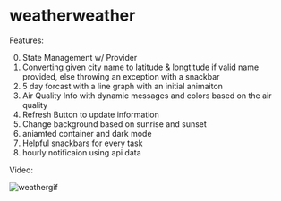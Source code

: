 # weatherweather

Features:



0. State Management w/ Provider
1. Converting given city name to latitude & longtitude if valid name provided, else throwing an exception with a snackbar
2. 5 day forcast with a line graph with an initial animaiton
3. Air Quality Info with dynamic messages and colors based on the air quality
4. Refresh Button to update information 
5. Change background based on sunrise and sunset 
6. aniamted container and dark mode
7. Helpful snackbars for every task
8. hourly notificaion using api data







Video:

![weathergif](https://github.com/mohitnx/WeatherApp/assets/74180772/b3ab7681-59f4-41cb-8b43-50a869894d19)
